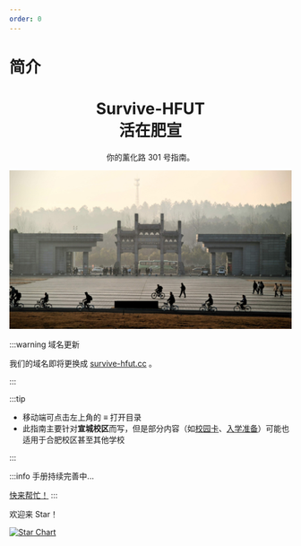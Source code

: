 ```yaml
---
order: 0
---
```


# 简介

<h1 align="center">
Survive-HFUT
<br>
活在肥宣
</h1>

<p style="text-align:center"> 
你的薰化路 301 号指南。  
</p>

![东大门](media/east_gate.jpg)

:::warning 域名更新

我们的域名即将更换成 [survive-hfut.cc](https://survive-hfut.cc) 。

:::

:::tip

- 移动端可点击左上角的 **≡** 打开目录
- 此指南主要针对**宣城校区**而写，但是部分内容（如[校园卡](./enrollment/campus_card.md)、[入学准备](./enrollment/preparation)）可能也适用于合肥校区甚至其他学校

:::

:::info
手册持续完善中...

[快来帮忙！](about/contribute.md)
:::

欢迎来 Star！

[![Star Chart](https://starchart.cc/Survive-HFUT/survive-hfut.github.io.svg)](https://gitHub.com/Survive-HFUT/survive-hfut.github.io)
